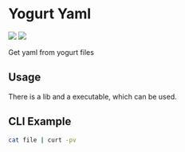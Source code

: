 # Yogurt Yaml

![](https://github.com/yocurt/yogurt-yaml/workflows/Rust%20Build%20Pipeline/badge.svg?branch=master)
![](https://github.com/yocurt/yogurt-yaml/workflows/Trigger%20Docs%20Update/badge.svg)

Get yaml from yogurt files

## Usage

There is a lib and a executable, which can be used.

## CLI Example

``` bash
cat file | curt -pv
```
